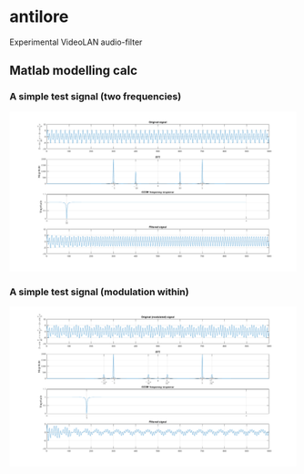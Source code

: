 # antilore
Experimental VideoLAN audio-filter


## Matlab modelling calc

### A simple test signal (two frequencies)
![Filter in Matlab](https://github.com/erithion/antilore/raw/master/doc/matlab_cut_filter.png  "Filter in Matlab")

### A simple test signal (modulation within)
![Filter in Matlab](https://github.com/erithion/antilore/raw/master/doc/matlab_cut_filter_modulated.png  "Filter in Matlab")
